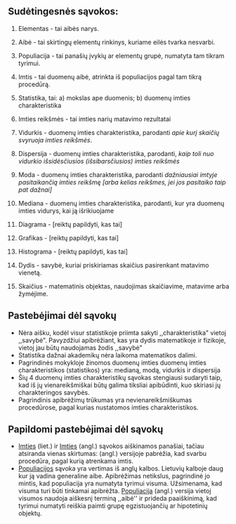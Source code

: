 ## Sudėtingesnės sąvokos:
1) Elementas - tai aibės narys.
2) Aibė - tai skirtingų elementų rinkinys, kuriame eilės tvarka nesvarbi.
3) Populiacija - tai panašių įvykių ar elementų grupė, numatyta tam tikram tyrimui. 
4) Imtis - tai duomenų aibė, atrinkta iš populiacijos pagal tam tikrą procedūrą.
5) Statistika, tai:
    a) mokslas ape duomenis; 
    b) duomenų imties charakteristika
    
6) Imties reikšmės - tai imties narių matavimo rezultatai
7) Vidurkis - duomenų imties charakteristika, parodanti *apie kurį skaičių svyruoja imties reikšmės*.
8) Dispersija - duomenų imties charakteristika, parodanti, *kaip toli nuo vidurkio išsidėsčiusios (išsibarsčiusios) imties reikšmės*
9) Moda - duomenų imties charakteristika, parodanti *dažniausiai imtyje pasitaikančią imties reikšmę [arba kelias reikšmes, jei jos pasitaiko taip pat dažnai]*
10) Mediana - duomenų imties charakteristika, parodanti, kur yra duomenų imties vidurys, kai ją išrikiuojame
11) Diagrama - [reiktų papildyti, kas tai]
12) Grafikas - [reiktų papildyti, kas tai]
13) Histograma - [reiktų papildyti, kas tai]
14) Dydis - savybė, kuriai priskiriamas skaičius pasirenkant matavimo vienetą.
15) Skaičius - matematinis objektas, naudojimas skaičiavime, matavime arba žymėjime.

## Pastebėjimai dėl sąvokų
* Nėra aišku, kodėl visur statistikoje priimta sakyti ,,charakteristika" vietoj ,,savybė". 
Pavyzdžiui apibrėžiant, kas yra dydis matematikoje ir fizikoje, vietoj jau būtų naudojamas žodis ,,savybė"
* Statistika dažnai akademikų nėra laikoma matematikos dalimi.
* Pagrindinės mokykloje žinomos duomenų imties duomenų imties charakteristikos (statistikos) yra:
    medianą, modą, vidurkis ir dispersija
* Šių 4 duomenų imties charakteristikų sąvokas stengiausi sudaryti taip, kad iš jų 
vienareikšmiškai būtų galima tiksliai apibūdinti, kuo skiriasi jų charakteringos savybės.
* Pagrindinis apibrėžimų trūkumas yra nevienareikšmiškumas procedūrose, pagal kurias 
nustatomos imties charakteristikos.

## Papildomi pastebėjimai dėl sąvokų
* [Imties](https://lt.wikipedia.org/wiki/Imtis) (liet.) ir 
[Imties](https://lt.wikipedia.org/wiki/Imtis) (angl.) sąvokos aiškinamos panašiai, 
tačiau atsiranda vienas skirtumas: (angl.) versijoje pabrėžia, kad svarbu procedūra, 
pagal kurią atrenkama imtis.
* [Populiacijos](https://lt.wikipedia.org/wiki/Generalinė_aibė) sąvoka yra vertimas iš 
anglų kalbos. Lietuvių kalboje daug kur ją vadina generaline aibe. Apibrėžimas netikslus, 
pagrindinė jo mintis, kad populiacija yra numatyta tyrimui visuma. Užsimenama, 
kad visuma turi būti tinkamai apibrėžta. 
[Populiacija](https://en.wikipedia.org/wiki/Statistical_population) (angl.) versija vietoj 
visumos naudoja aiškesnį terminą ,,aibė'' ir prideda paaiškinimą, kad tyrimui numatyti 
reiškia paimti grupę egzistuojančių ar hipotetinių objektų.